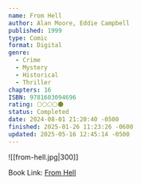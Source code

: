```yaml
---
name: From Hell
author: Alan Moore, Eddie Campbell
published: 1999
type: Comic
format: Digital
genre:
  - Crime
  - Mystery
  - Historical
  - Thriller
chapters: 16
ISBN: 9781603094696
rating: 🌕🌕🌕🌕🌑
status: Completed
date: 2024-08-01 21:20:40 -0500
finished: 2025-01-26 11:23:26 -0600
updated: 2025-05-16 12:45:14 -0500
---
```


![[from-hell.jpg|300]]

Book Link: [From Hell](https://www.goodreads.com/book/show/23529.From_Hell)
